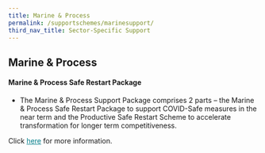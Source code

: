 ```yaml
---
title: Marine & Process
permalink: /supportschemes/marinesupport/
third_nav_title: Sector-Specific Support
---
```


## Marine & Process

#### Marine & Process Safe Restart Package

* The Marine & Process Support Package comprises 2 parts – the Marine & Process Safe Restart Package to support COVID-Safe measures in the near term and the Productive Safe Restart Scheme to accelerate transformation for longer term competitiveness.

Click <a href="/images/govassist/Circular - MP Support Package 24 Sep 2020.pdf" target="_blank" style="color:#037e8a">here</a> for more information.